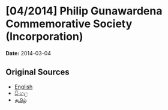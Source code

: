 # [04/2014] Philip Gunawardena Commemorative Society (Incorporation)

**Date:** 2014-03-04

## Original Sources

- [English](https://documents.gov.lk/view/acts/2014/3/04-2014_E.pdf)
- [සිංහල](https://documents.gov.lk/view/acts/2014/3/04-2014_S.pdf)
- [தமிழ்](https://documents.gov.lk/view/acts/2014/3/04-2014_T.pdf)
